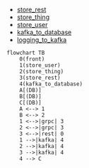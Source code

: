 - [store_rest](https://github.com/KirillBelyaev74/store_rest)
- [store_thing](https://github.com/KirillBelyaev74/store_thing)
- [store_user](https://github.com/KirillBelyaev74/store_user)
- [kafka_to_database](https://github.com/KirillBelyaev74/kafka_to_database)
- [logging_to_kafka](https://github.com/KirillBelyaev74/logging_to_kafka)
```mermaid
flowchart TB
    0(front)
    1(store_user)
    2(store_thing)
    3(store_rest)
    4(kafka_to_database)
    A[(DB)]
    B[(DB)]
    C[(DB)]
    A <--> 1
    B <--> 2
    1 <-->|grpc| 3
    2 <-->|grpc| 3
    3 <-->|rest| 0
    1 -->|kafka| 4
    2 -->|kafka| 4
    3 -->|kafka| 4
    4 --> C
```